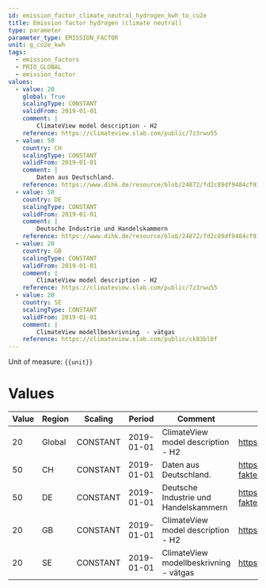```yaml
---
id: emission_factor_climate_neutral_hydrogen_kwh_to_co2e
title: Emission factor hydrogen (climate neutral)
type: parameter
parameter_type: EMISSION_FACTOR
unit: g_co2e_kwh
tags:
  - emission_factors
  - PRIO_GLOBAL
  - emission_factor
values:
  - value: 20
    global: True
    scalingType: CONSTANT
    validFrom: 2019-01-01
    comment: |
        ClimateView model description - H2
    reference: https://climateview.slab.com/public/7z3rwu55
  - value: 50
    country: CH
    scalingType: CONSTANT
    validFrom: 2019-01-01
    comment: |
        Daten aus Deutschland.
    reference: https://www.dihk.de/resource/blob/24872/fd2c89df9484cf912199041a9587a3d6/dihk-faktenpapier-wasserstoff-data.pdf
  - value: 50
    country: DE
    scalingType: CONSTANT
    validFrom: 2019-01-01
    comment: |
        Deutsche Industrie und Handelskammern
    reference: https://www.dihk.de/resource/blob/24872/fd2c89df9484cf912199041a9587a3d6/dihk-faktenpapier-wasserstoff-data.pdf
  - value: 20
    country: GB
    scalingType: CONSTANT
    validFrom: 2019-01-01
    comment: |
        ClimateView model description - H2
    reference: https://climateview.slab.com/public/7z3rwu55
  - value: 20
    country: SE
    scalingType: CONSTANT
    validFrom: 2019-01-01
    comment: |
        ClimateView modellbeskrivning  - vätgas
    reference: https://climateview.slab.com/public/ck83bl0f
---
```



Unit of measure: `{{unit}}`


# Values


| Value | Region | Scaling | Period | Comment | Reference |
|-------|--------|---------|--------|---------|-----------|
| 20 | Global | CONSTANT | 2019-01-01 | ClimateView model description - H2 | https://climateview.slab.com/public/7z3rwu55 |
| 50 | CH | CONSTANT | 2019-01-01 | Daten aus Deutschland. | https://www.dihk.de/resource/blob/24872/fd2c89df9484cf912199041a9587a3d6/dihk-faktenpapier-wasserstoff-data.pdf |
| 50 | DE | CONSTANT | 2019-01-01 | Deutsche Industrie und Handelskammern | https://www.dihk.de/resource/blob/24872/fd2c89df9484cf912199041a9587a3d6/dihk-faktenpapier-wasserstoff-data.pdf |
| 20 | GB | CONSTANT | 2019-01-01 | ClimateView model description - H2 | https://climateview.slab.com/public/7z3rwu55 |
| 20 | SE | CONSTANT | 2019-01-01 | ClimateView modellbeskrivning  - vätgas | https://climateview.slab.com/public/ck83bl0f |


